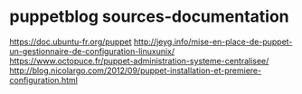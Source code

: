 # puppetblog sources-documentation
https://doc.ubuntu-fr.org/puppet
http://jeyg.info/mise-en-place-de-puppet-un-gestionnaire-de-configuration-linuxunix/
https://www.octopuce.fr/puppet-administration-systeme-centralisee/
http://blog.nicolargo.com/2012/09/puppet-installation-et-premiere-configuration.html
